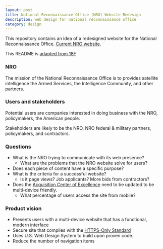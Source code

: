 ```yaml
---
layout: post
title: National Reconnaissance Office (NRO) Website Redesign
description: web design for national reconnaissance office
category: design
---
```


This repository contains an idea of a redesigned website for the National Reconnaissance Office. [Current NRO website](http://nro.gov/).

This README is [adapted from 18F](https://github.com/18F/afrs-pa/blob/master/README.md)

### NRO

The mission of the National Reconnaissance Office is to provides satellite intelligence the Armed Services, the Intelligence Community, and other partners.

### Users and stakeholders

Potential users are companies interested in doing business with the NRO, policymakers, the American people.

Stakeholders are likely to be the NRO, NRO federal & military partners, policymakers, and contractors.

### Questions

- What is the NRO trying to communicate with its web presence?
    - What are the problems that the NRO website solve for users?
- Does each piece of content have a specific purpose?
- What is the criteria for a successful website?
    - Is it page views? Job applicants? More bids from contractors? 
- Does the [Acquisition Center of Excellence](https://acq.westfields.net/) need to be updated to be multi-device friendly.
    - What percentage of users access the site from mobile?

### Product vision

- Presents users with a multi-device website that has a functional, modern interface
- Secure site that complies with the [HTTPS-Only Standard](https://https.cio.gov/)
- Uses U.S. Web Design System to build upon proven code.
- Reduce the number of navigation items